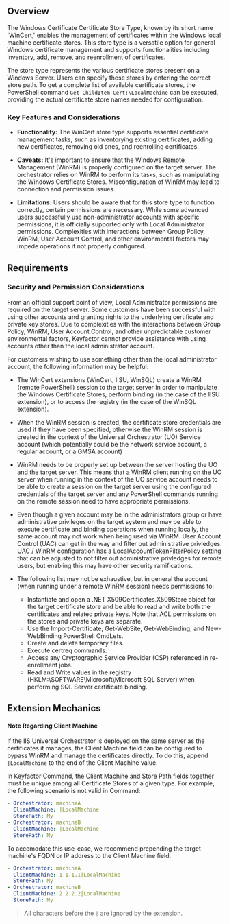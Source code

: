 ## Overview

The Windows Certificate Certificate Store Type, known by its short name 'WinCert,' enables the management of certificates within the Windows local machine certificate stores. This store type is a versatile option for general Windows certificate management and supports functionalities including inventory, add, remove, and reenrollment of certificates.

The store type represents the various certificate stores present on a Windows Server. Users can specify these stores by entering the correct store path. To get a complete list of available certificate stores, the PowerShell command `Get-ChildItem Cert:\LocalMachine` can be executed, providing the actual certificate store names needed for configuration.

### Key Features and Considerations

- **Functionality:** The WinCert store type supports essential certificate management tasks, such as inventorying existing certificates, adding new certificates, removing old ones, and reenrolling certificates.

- **Caveats:** It's important to ensure that the Windows Remote Management (WinRM) is properly configured on the target server. The orchestrator relies on WinRM to perform its tasks, such as manipulating the Windows Certificate Stores. Misconfiguration of WinRM may lead to connection and permission issues.

- **Limitations:** Users should be aware that for this store type to function correctly, certain permissions are necessary. While some advanced users successfully use non-administrator accounts with specific permissions, it is officially supported only with Local Administrator permissions. Complexities with interactions between Group Policy, WinRM, User Account Control, and other environmental factors may impede operations if not properly configured.

## Requirements

### Security and Permission Considerations

From an official support point of view, Local Administrator permissions are required on the target server. Some customers have been successful with using other accounts and granting rights to the underlying certificate and private key stores. Due to complexities with the interactions between Group Policy, WinRM, User Account Control, and other unpredictable customer environmental factors, Keyfactor cannot provide assistance with using accounts other than the local administrator account.
 
For customers wishing to use something other than the local administrator account, the following information may be helpful:
 
*	The WinCert extensions (WinCert, IISU, WinSQL) create a WinRM (remote PowerShell) session to the target server in order to manipulate the Windows Certificate Stores, perform binding (in the case of the IISU extension), or to access the registry (in the case of the WinSQL extension). 
 
*	When the WinRM session is created, the certificate store credentials are used if they have been specified, otherwise the WinRM session is created in the context of the Universal Orchestrator (UO) Service account (which potentially could be the network service account, a regular account, or a GMSA account)
 
*	WinRM needs to be properly set up between the server hosting the UO and the target server. This means that a WinRM client running on the UO server when running in the context of the UO service account needs to be able to create a session on the target server using the configured credentials of the target server and any PowerShell commands running on the remote session need to have appropriate permissions. 
 
*	Even though a given account may be in the administrators group or have administrative privileges on the target system and may be able to execute certificate and binding operations when running locally, the same account may not work when being used via WinRM. User Account Control (UAC) can get in the way and filter out administrative privledges. UAC / WinRM configuration has a LocalAccountTokenFilterPolicy setting that can be adjusted to not filter out administrative privledges for remote users, but enabling this may have other security ramifications. 
 
*	The following list may not be exhaustive, but in general the account (when running under a remote WinRM session) needs permissions to:
    -	Instantiate and open a .NET X509Certificates.X509Store object for the target certificate store and be able to read and write both the certificates and related private keys. Note that ACL permissions on the stores and private keys are separate.
    -	Use the Import-Certificate, Get-WebSite, Get-WebBinding, and New-WebBinding PowerShell CmdLets.
    -	Create and delete temporary files.
    -	Execute certreq commands.
    -	Access any Cryptographic Service Provider (CSP) referenced in re-enrollment jobs.
    -	Read and Write values in the registry (HKLM:\SOFTWARE\Microsoft\Microsoft SQL Server) when performing SQL Server certificate binding.

## Extension Mechanics

#### Note Regarding Client Machine

If the IIS Universal Orchestrator is deployed on the same server as the certificates it manages, the Client Machine field can be configured to bypass WinRM and manage the certificates directly. To do this, append `|LocalMachine` to the end of the Client Machine value. 

In Keyfactor Command, the Client Machine and Store Path fields together must be unique among all Certificate Stores of a given type. For example, the following scenario is not valid in Command:

```yaml
- Orchestrator: machineA
  ClientMachine: |LocalMachine
  StorePath: My
- Orchestrator: machineB
  ClientMachine: |LocalMachine
  StorePath: My
```

To accomodate this use-case, we recommend prepending the target machine's FQDN or IP address to the Client Machine field. 

```yaml
- Orchestrator: machineA
  ClientMachine: 1.1.1.1|LocalMachine
  StorePath: My
- Orchestrator: machineB
  ClientMachine: 2.2.2.2|LocalMachine
  StorePath: My
```

> All characters before the `|` are ignored by the extension.